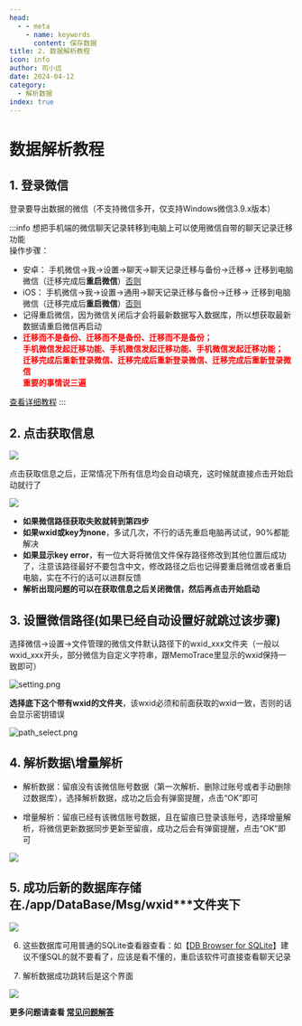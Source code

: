 ```yaml
---
head:
  - - meta
    - name: keywords
      content: 保存数据
title: 2. 数据解析教程
icon: info
author: 司小远
date: 2024-04-12
category:
  - 解析数据
index: true
---
```


# 数据解析教程

## 1. 登录微信

登录要导出数据的微信（不支持微信多开，仅支持Windows微信3.9.x版本）

:::info
想把手机端的微信聊天记录转移到电脑上可以使用微信自带的聊天记录迁移功能<br>
操作步骤：
- 安卓： 手机微信->我->设置->聊天->聊天记录迁移与备份->迁移-> 迁移到电脑微信（迁移完成后**重启微信**）[否则](https://github.com/LC044/WeChatMsg/issues/27)
- iOS： 手机微信->我->设置->通用->聊天记录迁移与备份->迁移-> 迁移到电脑微信（迁移完成后**重启微信**）[否则](https://github.com/LC044/WeChatMsg/issues/27)
- 记得重启微信，因为微信关闭后才会将最新数据写入数据库，所以想获取最新数据请重启微信再启动
- <span style="color:red">**迁移而不是备份、迁移而不是备份、迁移而不是备份；<br>手机微信发起迁移功能、手机微信发起迁移功能、手机微信发起迁移功能；<br>迁移完成后重新登录微信、迁移完成后重新登录微信、迁移完成后重新登录微信<br>重要的事情说三遍**</span>

[查看详细教程](https://mp.weixin.qq.com/s/0Tokq3kPSh9uHDz7L9IhsA)
:::

## 2. 点击获取信息
    
![](https://blog.lc044.love/static/img/cf978db404a25c10826ea1bb6dd61f90.clipboard-2024-09-04.webp)

点击获取信息之后，正常情况下所有信息均会自动填充，这时候就直接点击开始启动就行了

![](https://blog.lc044.love/static/img/acfd191b1ce3e2869b565d3e397a5b65.clipboard-2024-09-04.webp)

- **如果微信路径获取失败就转到第四步**
- **如果wxid或key为none**，多试几次，不行的话先重启电脑再试试，90%都能解决
- **如果显示key error**，有一位大哥将微信文件保存路径修改到其他位置后成功了，注意该路径最好不要包含中文，修改路径之后也记得要重启微信或者重启电脑，实在不行的话可以进群反馈
- **解析出现问题的可以在获取信息之后关闭微信，然后再点击开始启动**

## 3. 设置微信路径(如果已经自动设置好就跳过该步骤)

选择微信->设置->文件管理的微信文件默认路径下的wxid_xxx文件夹（一般以wxid_xxx开头，部分微信为自定义字符串，跟MemoTrace里显示的wxid保持一致即可）

![setting.png](https://blog.lc044.love/static/img/eda24dae22ab39446d92c7c984bcc0b8.setting.webp)

**选择底下这个带有wxid的文件夹**，该wxid必须和前面获取的wxid一致，否则的话会显示密钥错误

![path_select.png](https://blog.lc044.love/static/img/40b7e0ecea92dd1fe0c58ea60ff800f7.path_select.webp)
    
    
## 4. 解析数据\增量解析

- 解析数据：留痕没有该微信账号数据（第一次解析、删除过账号或者手动删除过数据库），选择解析数据，成功之后会有弹窗提醒，点击“OK”即可

- 增量解析：留痕已经有该微信账号数据，且在留痕已登录该账号，选择增量解析，将微信更新数据同步更新至留痕，成功之后会有弹窗提醒，点击“OK”即可

![](https://blog.lc044.love/static/img/bb870f913f9c43e91f18a93504410c13.clipboard-2024-09-04.webp)

## 5. 成功后新的数据库存储在./app/DataBase/Msg/wxid***文件夹下

![](https://blog.lc044.love/static/img/18b157d1f2dbe90a03345154735db594.clipboard-2024-09-04.webp)
    
6. 这些数据库可用普通的SQLite查看器查看：如【[DB Browser for SQLite](https://sqlitebrowser.org/dl/)】建议不懂SQL的就不要看了，应该是看不懂的，重启该软件可直接查看聊天记录

7. 解析数据成功跳转后是这个界面

![](https://blog.lc044.love/static/img/d980364771c09dd5589cc3d7e3a5d414.clipboard-2024-09-04.webp)

**更多问题请查看 [常见问题解答](/doc/posts/error/faq.html)**
